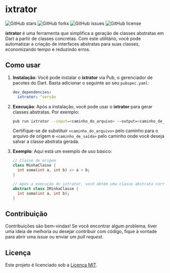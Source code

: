 # ixtrator

![GitHub stars](https://img.shields.io/github/stars/matiasdev30/ixtrator?style=flat-square)
![GitHub forks](https://img.shields.io/github/forks/matiasdev30/ixtrator?style=flat-square)
![GitHub issues](https://img.shields.io/github/issues/matiasdev30/ixtrator?style=flat-square)
![GitHub license](https://img.shields.io/github/license/matiasdev30/ixtrator?style=flat-square)

**ixtrator** é uma ferramenta que simplifica a geração de classes abstratas em Dart a partir de classes concretas. Com este utilitário, você pode automatizar a criação de interfaces abstratas para suas classes, economizando tempo e reduzindo erros.

## Como usar

1. **Instalação**: Você pode instalar o **ixtrator** via Pub, o gerenciador de pacotes do Dart. Basta adicionar o seguinte ao seu `pubspec.yaml`:

    ```yaml
    dev_dependencies:
      ixtrator: ^versão
    ```

2. **Execução**: Após a instalação, você pode usar o **ixtrator** para gerar classes abstratas. Por exemplo:

    ```bash
    pub run ixtrator --input=<caminho_do_arquivo> --output=<caminho_de_saída>
    ```

    Certifique-se de substituir `<caminho_do_arquivo>` pelo caminho para o arquivo de origem e `<caminho_de_saída>` pelo caminho onde você deseja salvar a classe abstrata gerada.

3. **Exemplo**: Aqui está um exemplo de uso básico:

    ```dart
    // Classe de origem
    class MinhaClasse {
      int soma(int a, int b) => a + b;
    }

    // Após a execução do ixtrator, você obtém uma classe abstrata correspondente:
    abstract class IMinhaClasse {
      int soma(int a, int b);
    }
    ```

## Contribuição

Contribuições são bem-vindas! Se você encontrar algum problema, tiver uma ideia de melhoria ou desejar contribuir com código, fique à vontade para abrir uma *issue* ou enviar um *pull request*.

## Licença

Este projeto é licenciado sob a [Licença MIT](LICENSE).
